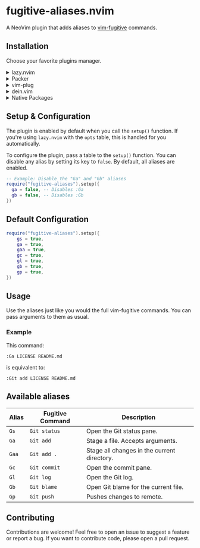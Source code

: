 # fugitive-aliases.nvim

A NeoVim plugin that adds aliases to [vim-fugitive](https://github.com/tpope/vim-fugitive) commands.

## Installation

Choose your favorite plugins manager.

<details>
    <summary>lazy.nvim</summary>

```lua
{
    "kostya-zero/fugitive-aliases.nvim",
    ---@module "fugitive-aliases"
    ---@type fugitive-aliases.Config
    opts = {}, -- See Configuration section
    dependencies = {
        "tpope/vim-fugitive"
    },
    lazy = false,
}
```

</details>

<details>
    <summary>Packer</summary>

```lua
use({
    "kostya-zero/fugitive-aliases.nvim",
    requires = { "tpope/vim-fugitive" },
    config = function()
        require("fugitive-aliases").setup()
    end
})
```

</details>

<details>
    <summary>vim-plug</summary>

```vim
call plug#begin()

" ....

Plug 'tpope/vim-fugitive'
Plug 'kostya-zero/fugitive-aliases.nvim'

" ....

call plug#end()

" Call setup function after plugins are loaded
lua << EOF
require("fugitive-aliases").setup()
EOF
```

</details>

<details>
    <summary>dein.vim</summary>

Insert into your dein.vim configuration:

```vim
call dein#add('tpope/vim-fugitive')
call dein#add('kostya-zero/fugitive-aliases.nvim', {
\   'depends': 'vim-fugitive',
\   'hook_add': 'lua require("fugitive-aliases").setup()'
\ })
```

</details>

<details>
    <summary>Native Packages</summary>

1. Clone the repositories into your pack directory (adjust path as needed). This will make them load on startup.

```bash
# For Linux/macOS
PACK_PATH="$HOME/.local/share/nvim/site/pack/plugins/start"

git clone https://github.com/tpope/vim-fugitive.git "$PACK_PATH/vim-fugitive"
git clone https://github.com/kostya-zero/fugitive-aliases.nvim.git "$PACK_PATH/fugitive-aliases.nvim"
```

2. Add the setup call to your init.lua:

```lua
-- in your init.lua
require("fugitive-aliases").setup()
```

</details>

## Setup & Configuration

The plugin is enabled by default when you call the `setup()` function.
If you're using `lazy.nvim` with the `opts` table, this is handled for you automatically.

To configure the plugin, pass a table to the `setup()` function.
You can disable any alias by setting its key to `false`.
By default, all aliases are enabled.

```lua
-- Example: Disable the "Ga" and "Gb" aliases
require("fugitive-aliases").setup({
  ga = false, -- Disables :Ga
  gb = false, -- Disables :Gb
})
```

## Default Configuration

```lua
require("fugitive-aliases").setup({
    gs = true,
    ga = true,
    gaa = true,
    gc = true,
    gl = true,
    gb = true,
    gp = true,
})
```

## Usage

Use the aliases just like you would the full vim-fugitive commands. You can pass arguments to them as usual.

### Example

This command:

```vim
:Ga LICENSE README.md
```

is equivalent to:

```vim
:Git add LICENSE README.md
```

## Available aliases

| Alias | Fugitive Command | Description |
| ----- | ------- | ----------- |
| `Gs`  | `Git status` | Open the Git status pane. |
| `Ga`  | `Git add`  | Stage a file. Accepts arguments. |
| `Gaa` | `Git add .` | Stage all changes in the current directory. |
| `Gc` | `Git commit` | Open the commit pane. |
| `Gl` | `Git log` | Open the Git log. |
| `Gb` | `Git blame`| Open Git blame for the current file. |
| `Gp` | `Git push` | Pushes changes to remote. |

## Contributing

Contributions are welcome!
Feel free to open an issue to suggest a feature or report a bug.
If you want to contribute code, please open a pull request.

